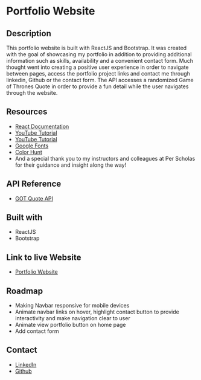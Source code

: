# Portfolio Website

## Description

This portfolio website is built with ReactJS and Bootstrap. It was created with the goal of showcasing my portfolio in addition to providing additional information such as skills, availability and a convenient contact form. Much thought went into creating a positive user experience in order to navigate between pages, access the portfolio project links and contact me through linkedin, Github or the contact form. The API accesses a randomized Game of Thrones Quote in order to provide a fun detail while the user navigates through the website.

## Resources

- [React Documentation](https://react.dev/learn) 
- [YouTube Tutorial](https://www.youtube.com/watch?v=x7mwVn2z3Sk&list=PLhwvZuAVtz8GvwOapJuVjHWUWRfcWAf7o&index=2&t=294s) 
- [YouTube Tutorial](https://youtu.be/8pKjULHzs0s?list=PLhwvZuAVtz8GvwOapJuVjHWUWRfcWAf7o) 
- [Google Fonts](https://fonts.google.com/) 
- [Color Hunt](https://colorhunt.co/)
- And a special thank you to my instructors and colleagues at Per Scholas for their guidance and insight along the way!

## API Reference

- [GOT Quote API](https://gameofthronesquotes.xyz/)

## Built with

- ReactJS
- Bootstrap

## Link to live Website

- [Portfolio Website](https://sdorfman-portfolio.netlify.app/)

## Roadmap

- Making Navbar responsive for mobile devices
- Animate navbar links on hover, highlight contact button to provide interactivity and make navigation clear to user
- Animate view portfolio button on home page
- Add contact form

## Contact

- [LinkedIn](https://www.linkedin.com/in/shoshana-dorfman-859b161a2/)
- [Github](https://github.com/S-Dorfman)
